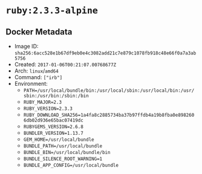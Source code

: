 # `ruby:2.3.3-alpine`

## Docker Metadata

- Image ID: `sha256:6acc528e1b67df9eb0e4c3082add21c7e879c1078fb918c48e66f0a7a3ab5756`
- Created: `2017-01-06T00:21:07.00768677Z`
- Arch: `linux`/`amd64`
- Command: `["irb"]`
- Environment:
  - `PATH=/usr/local/bundle/bin:/usr/local/sbin:/usr/local/bin:/usr/sbin:/usr/bin:/sbin:/bin`
  - `RUBY_MAJOR=2.3`
  - `RUBY_VERSION=2.3.3`
  - `RUBY_DOWNLOAD_SHA256=1a4fa8c2885734ba37b97ffdb4a19b8fba0e8982606db02d936e65bac07419dc`
  - `RUBYGEMS_VERSION=2.6.8`
  - `BUNDLER_VERSION=1.13.7`
  - `GEM_HOME=/usr/local/bundle`
  - `BUNDLE_PATH=/usr/local/bundle`
  - `BUNDLE_BIN=/usr/local/bundle/bin`
  - `BUNDLE_SILENCE_ROOT_WARNING=1`
  - `BUNDLE_APP_CONFIG=/usr/local/bundle`
